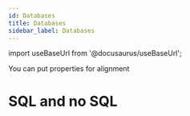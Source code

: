 ```yaml
---
id: Databases
title: Databases
sidebar_label: Databases
---
```


import useBaseUrl from '@docusaurus/useBaseUrl';

You can put properties for alignment

# SQL and no SQL

